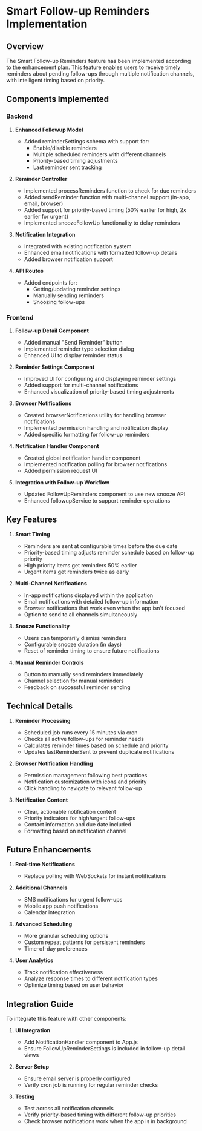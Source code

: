 # Smart Follow-up Reminders Implementation

## Overview
The Smart Follow-up Reminders feature has been implemented according to the enhancement plan. This feature enables users to receive timely reminders about pending follow-ups through multiple notification channels, with intelligent timing based on priority.

## Components Implemented

### Backend

1. **Enhanced Followup Model**
   - Added reminderSettings schema with support for:
     - Enable/disable reminders
     - Multiple scheduled reminders with different channels
     - Priority-based timing adjustments
     - Last reminder sent tracking

2. **Reminder Controller**
   - Implemented processReminders function to check for due reminders
   - Added sendReminder function with multi-channel support (in-app, email, browser)
   - Added support for priority-based timing (50% earlier for high, 2x earlier for urgent)
   - Implemented snoozeFollowUp functionality to delay reminders

3. **Notification Integration**
   - Integrated with existing notification system
   - Enhanced email notifications with formatted follow-up details
   - Added browser notification support

4. **API Routes**
   - Added endpoints for:
     - Getting/updating reminder settings
     - Manually sending reminders
     - Snoozing follow-ups

### Frontend

1. **Follow-up Detail Component**
   - Added manual "Send Reminder" button
   - Implemented reminder type selection dialog
   - Enhanced UI to display reminder status

2. **Reminder Settings Component**
   - Improved UI for configuring and displaying reminder settings
   - Added support for multi-channel notifications
   - Enhanced visualization of priority-based timing adjustments

3. **Browser Notifications**
   - Created browserNotifications utility for handling browser notifications
   - Implemented permission handling and notification display
   - Added specific formatting for follow-up reminders

4. **Notification Handler Component**
   - Created global notification handler component
   - Implemented notification polling for browser notifications
   - Added permission request UI

5. **Integration with Follow-up Workflow**
   - Updated FollowUpReminders component to use new snooze API
   - Enhanced followupService to support reminder operations

## Key Features

1. **Smart Timing**
   - Reminders are sent at configurable times before the due date
   - Priority-based timing adjusts reminder schedule based on follow-up priority
   - High priority items get reminders 50% earlier
   - Urgent items get reminders twice as early

2. **Multi-Channel Notifications**
   - In-app notifications displayed within the application
   - Email notifications with detailed follow-up information
   - Browser notifications that work even when the app isn't focused
   - Option to send to all channels simultaneously

3. **Snooze Functionality**
   - Users can temporarily dismiss reminders
   - Configurable snooze duration (in days)
   - Reset of reminder timing to ensure future notifications

4. **Manual Reminder Controls**
   - Button to manually send reminders immediately
   - Channel selection for manual reminders
   - Feedback on successful reminder sending

## Technical Details

1. **Reminder Processing**
   - Scheduled job runs every 15 minutes via cron
   - Checks all active follow-ups for reminder needs
   - Calculates reminder times based on schedule and priority
   - Updates lastReminderSent to prevent duplicate notifications

2. **Browser Notification Handling**
   - Permission management following best practices
   - Notification customization with icons and priority
   - Click handling to navigate to relevant follow-up

3. **Notification Content**
   - Clear, actionable notification content
   - Priority indicators for high/urgent follow-ups
   - Contact information and due date included
   - Formatting based on notification channel

## Future Enhancements

1. **Real-time Notifications**
   - Replace polling with WebSockets for instant notifications

2. **Additional Channels**
   - SMS notifications for urgent follow-ups
   - Mobile app push notifications
   - Calendar integration

3. **Advanced Scheduling**
   - More granular scheduling options
   - Custom repeat patterns for persistent reminders
   - Time-of-day preferences

4. **User Analytics**
   - Track notification effectiveness
   - Analyze response times to different notification types
   - Optimize timing based on user behavior

## Integration Guide

To integrate this feature with other components:

1. **UI Integration**
   - Add NotificationHandler component to App.js
   - Ensure FollowUpReminderSettings is included in follow-up detail views

2. **Server Setup**
   - Ensure email server is properly configured
   - Verify cron job is running for regular reminder checks

3. **Testing**
   - Test across all notification channels
   - Verify priority-based timing with different follow-up priorities
   - Check browser notifications work when the app is in background
